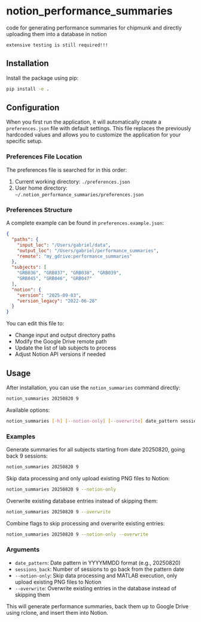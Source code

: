 # notion_performance_summaries
code for generating performance summaries for chipmunk and directly uploading them into a database in notion

`extensive testing is still required!!!`

## Installation

Install the package using pip:
```bash
pip install -e .
```

## Configuration

When you first run the application, it will automatically create a `preferences.json` file with default settings. This file replaces the previously hardcoded values and allows you to customize the application for your specific setup.

### Preferences File Location

The preferences file is searched for in this order:
1. Current working directory: `./preferences.json`
2. User home directory: `~/.notion_performance_summaries/preferences.json`

### Preferences Structure

A complete example can be found in `preferences.example.json`:

```json
{
  "paths": {
    "input_loc": "/Users/gabriel/data",
    "output_loc": "/Users/gabriel/performance_summaries", 
    "remote": "my_gdrive:performance_summaries"
  },
  "subjects": [
    "GRB036", "GRB037", "GRB038", "GRB039", 
    "GRB045", "GRB046", "GRB047"
  ],
  "notion": {
    "version": "2025-09-03",
    "version_legacy": "2022-06-28"
  }
}
```

You can edit this file to:
- Change input and output directory paths
- Modify the Google Drive remote path
- Update the list of lab subjects to process
- Adjust Notion API versions if needed

## Usage

After installation, you can use the `notion_summaries` command directly:

```bash
notion_summaries 20250820 9
```

Available options:
```bash
notion_summaries [-h] [--notion-only] [--overwrite] date_pattern sessions_back
```

### Examples

Generate summaries for all subjects starting from date 20250820, going back 9 sessions:
```bash
notion_summaries 20250820 9
```

Skip data processing and only upload existing PNG files to Notion:
```bash
notion_summaries 20250820 9 --notion-only
```

Overwrite existing database entries instead of skipping them:
```bash
notion_summaries 20250820 9 --overwrite
```

Combine flags to skip processing and overwrite existing entries:
```bash
notion_summaries 20250820 9 --notion-only --overwrite
```

### Arguments

- `date_pattern`: Date pattern in YYYYMMDD format (e.g., 20250820)
- `sessions_back`: Number of sessions to go back from the pattern date
- `--notion-only`: Skip data processing and MATLAB execution, only upload existing PNG files to Notion
- `--overwrite`: Overwrite existing entries in the database instead of skipping them

This will generate performance summaries, back them up to Google Drive using rclone, and insert them into Notion.
